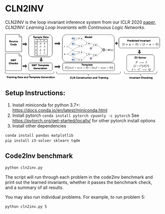 # CLN2INV
CLN2INV is the loop invariant inference system from our ICLR 2020 [paper](https://arxiv.org/pdf/1909.11542.pdf), _CLN2INV: Learning Loop Invariants with Continuous Logic Networks_. 

![arch](imgs/arch.png)

## Setup Instructions:
1. Install miniconda for python 3.7+: https://docs.conda.io/en/latest/miniconda.html
2. Install pytorch `conda install pytorch cpuonly -c pytorch`
  See https://pytorch.org/get-started/locally/ for other pytorch install options
3. Install other dependencies
```bash
conda install pandas matplotlib
pip install z3-solver sklearn tqdm
```


## Code2Inv benchmark 
```bash
python cln2inv.py
```

The script will run through each problem in the code2inv benchmark and print out the learned invariants, whether it passes the benchmark check, and a summary of all results.

You may also run individual problems. For example, to run problem 5:
```bash
python cln2inv.py 5
```


